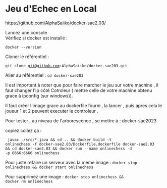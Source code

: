 # Jeu d'Echec en Local
https://github.com/AlphaSaiiko/docker-sae2.03/  

Lancez une console  
Vérifiez si docker est installé :  

<code>docker --version</code>  

Cloner le référentiel :  

<code>git clone git@github.com:AlphaSaiiko/docker-sae203.git</code>

Aller au référentiel :
<code>cd docker-sae203</code>

Il est important à noter que pour faire marcher le jeu sur votre machine , il faut changer l'ip côté Cotroleur ( mettre celle de votre machine obtenu grace à ipconfig (sur windows)).

Il faut créer l'image grace au dockerfile fourni , la lancer , puis apres cela le joueur 1 et 2 peuvent executer le controleur . 

Pour tester , au niveau de l'arborescence , se mettre à : docker-sae2023

copiez collez ça :

<code> javac ./src/*.java && cd .. && docker build -t onlinechess -f docker-sae2.03/Dockerfile.dockerfile docker-sae2.03 && cd docker-sae2.03 && docker run --name onlinechess -d -p 6666:6666 onlinechess </code>  

Pour juste refaire un serveur avec la meme image :
<code>docker stop onlinechess && docker start onlinechess</code>

Pour supprimez une image :
<code>docker stop onlinechess && docker rm onlinechess</code>
